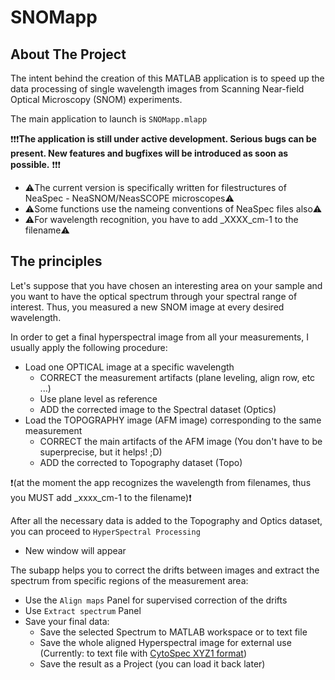 # SNOMapp
<!-- ABOUT THE PROJECT -->
## About The Project

The intent behind the creation of this MATLAB application is to speed up the data processing of single wavelength images from Scanning Near-field Optical Microscopy (SNOM) experiments.

The main application to launch is `SNOMapp.mlapp`

❗❗❗**The application is still under active development. Serious bugs can be present. New features and bugfixes will be introduced as soon as possible.** ❗❗❗

+ ⚠️The current version is specifically written for filestructures of NeaSpec - NeaSNOM/NeasSCOPE microscopes⚠️
+ ⚠️Some functions use the nameing conventions of NeaSpec files also⚠️
+ ⚠️For wavelength recognition, you have to add _XXXX_cm-1 to the filename⚠️

## The principles

Let's suppose that you have chosen an interesting area on your sample and you want to have the optical spectrum through your spectral range of interest. Thus, you measured a new SNOM image at every desired wavelength.

In order to get a final hyperspectral image from all your measurements, I usually apply the following procedure:
+ Load one OPTICAL image at a specific wavelength
  + CORRECT the measurement artifacts (plane leveling, align row, etc ...)
  + Use plane level as reference
  + ADD the corrected image to the Spectral dataset (Optics)
+ Load the TOPOGRAPHY image (AFM image) corresponding to the same measurement
  + CORRECT the main artifacts of the AFM image (You don't have to be superprecise, but it helps! ;D)
  + ADD the corrected to Topography dataset (Topo)
  
❗(at the moment the app recognizes the wavelength from filenames, thus you MUST add _xxxx_cm-1 to the filename)❗

After all the necessary data is added to the Topography and Optics dataset, you can proceed to `HyperSpectral Processing`
- New window will appear

The subapp helps you to correct the drifts between images and extract the spectrum from specific regions of the measurement area:
+ Use the `Align maps` Panel for supervised correction of the drifts
+ Use `Extract spectrum` Panel
+ Save your final data:
  + Save the selected Spectrum to MATLAB workspace or to text file
  + Save the whole aligned Hyperspectral image for external use (Currently: to text file with [CytoSpec XYZ1 format](https://www.cytospec.com/ftir.php))
  + Save the result as a Project (you can load it back later)



